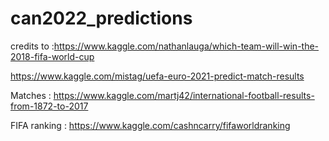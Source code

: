 # can2022_predictions

credits to :https://www.kaggle.com/nathanlauga/which-team-will-win-the-2018-fifa-world-cup

https://www.kaggle.com/mistag/uefa-euro-2021-predict-match-results


Matches : https://www.kaggle.com/martj42/international-football-results-from-1872-to-2017

FIFA ranking : https://www.kaggle.com/cashncarry/fifaworldranking
